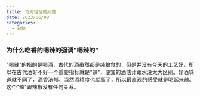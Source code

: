 ```yaml
---
title: 奇奇怪怪的问题
date: 2023/06/08
categories:
  - 总结
---
```


### 为什么吃香的喝辣的强调"喝辣的"

"喝辣"的指的是喝酒，古代的酒虽然都是纯粮食的，但是并没有今天的工艺好，所以在古代酒好不好一个重要指标就是"辣"，便宜的酒估计跟水没太大区别。好酒味道就不同了，酒香浓郁，当然酒精度也就高了，所以最直观的感受就是喝起来辣。这个"辣"跟辣椒没有任何关系。
